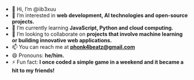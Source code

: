 - 👋 Hi, I’m @iib3xuu  
- 👀 I’m interested in **web development, AI technologies and open-source projects.**  
- 🌱 I’m currently learning **JavaScript, Python and cloud computing.**  
- 💞️ I’m looking to collaborate on **projects that involve machine learning or building innovative web applications.**  
- 📫 You can reach me at **phonk4beatz@gmail.com**  
- 😄 Pronouns: **he/him.**  
- ⚡ Fun fact: **I once coded a simple game in a weekend and it became a hit to my friends!**  
